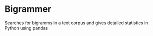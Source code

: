# Bigrammer
Searches for bigramms in a text corpus and gives detailed statistics in Python using pandas 

